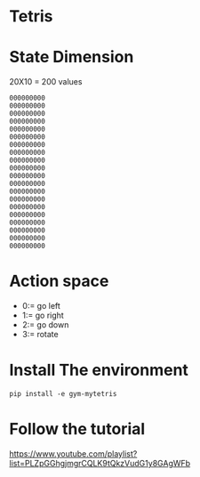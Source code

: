 # Tetris

# State Dimension

20X10 = 200 values

```
000000000
000000000
000000000
000000000
000000000
000000000
000000000
000000000
000000000
000000000
000000000
000000000
000000000
000000000
000000000
000000000
000000000
000000000
000000000
000000000
```

# Action space

- 0:= go left
- 1:= go right
- 2:= go down
- 3:= rotate

# Install The environment

```
pip install -e gym-mytetris
```

# Follow the tutorial

https://www.youtube.com/playlist?list=PLZpGGhgjmgrCQLK9tQkzVudG1y8GAgWFb

